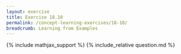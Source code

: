 ```yaml
---
layout: exercise
title: Exercise 18.10
permalink: /concept-learning-exercises/18-10/
breadcrumb: Learning from Examples
---
```


{% include mathjax_support %}
{% include_relative question.md %}
